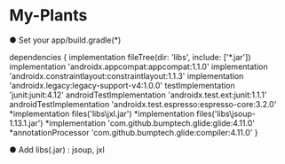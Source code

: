 # My-Plants
● Set your app/build.gradle(*)

dependencies {
    implementation fileTree(dir: 'libs', include: ['*.jar'])
    implementation 'androidx.appcompat:appcompat:1.1.0'
    implementation 'androidx.constraintlayout:constraintlayout:1.1.3'
    implementation 'androidx.legacy:legacy-support-v4:1.0.0'
    testImplementation 'junit:junit:4.12'
    androidTestImplementation 'androidx.test.ext:junit:1.1.1'
    androidTestImplementation 'androidx.test.espresso:espresso-core:3.2.0'
    *implementation files('libs\\jxl.jar')
    *implementation files('libs\\jsoup-1.13.1.jar')
    *implementation 'com.github.bumptech.glide:glide:4.11.0'
    *annotationProcessor 'com.github.bumptech.glide:compiler:4.11.0'
}


● Add libs(.jar) : jsoup, jxl
